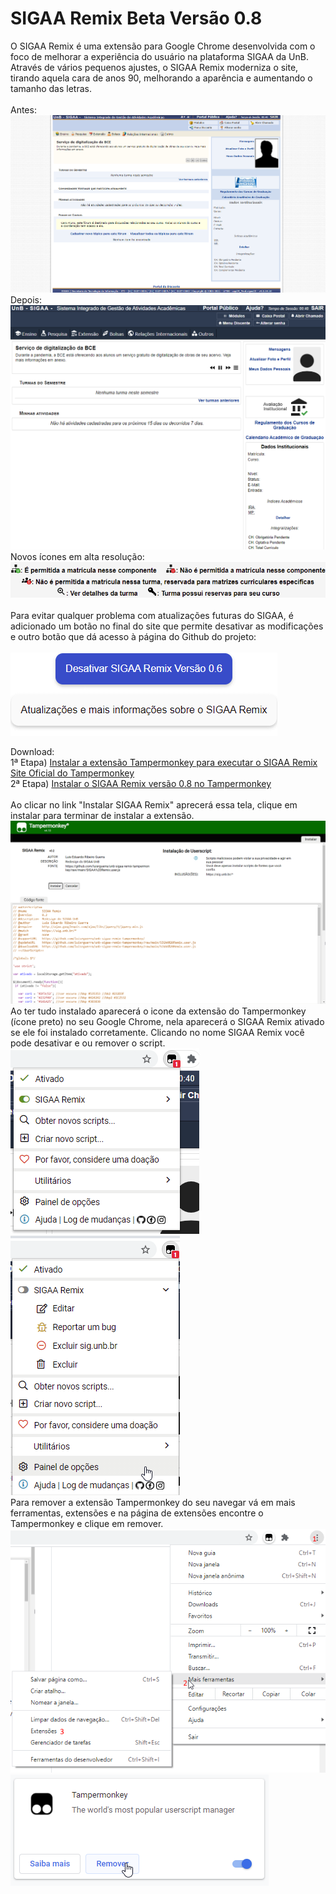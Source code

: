 # SIGAA Remix Beta Versão 0.8
O SIGAA Remix é uma extensão para Google Chrome desenvolvida com o foco de melhorar a experiência do usuário na plataforma SIGAA da UnB. 
Através de vários pequenos ajustes, o SIGAA Remix moderniza o site, tirando aquela cara de anos 90, melhorando a aparência 
e aumentando o tamanho das letras.
<br>
<br>
Antes:
<br>
![Tela 1](fotos/tela0.png)
<br>
Depois:
<br>
![Tela 1](fotos/tela1.png)
<br>
Novos ícones em alta resolução:
<br>
![Tela 7](fotos/tela7.png)
<br>
<br>
Para evitar qualquer problema com atualizações futuras do SIGAA, é adicionado um botão no final do site que permite desativar as modificações e outro botão que dá acesso à página do Github do projeto:
<br>
<br>
![Tela 8](fotos/tela8.png)
<br>


Download:
<br>
1ª Etapa) [Instalar a extensão Tampermonkey para executar o SIGAA Remix](https://chrome.google.com/webstore/detail/dhdgffkkebhmkfjojejmpbldmpobfkfo)<br>
[Site Oficial do Tampermonkey](https://www.tampermonkey.net/)<br>
2ª Etapa) [Instalar o SIGAA Remix versão 0.8 no Tampermonkey](https://github.com/luisrguerra/unb-sigaa-remix-tampermonkey/raw/main/SIGAA%20Remix.user.js)
<br>
<br>
Ao clicar no link "Instalar SIGAA Remix" aprecerá essa tela, clique em instalar para terminar de instalar a extensão.
<br>
![Tela 2](fotos/tela2.png)
<br>
Ao ter tudo instalado aparecerá o icone da extensão do Tampermonkey (ícone preto) no seu Google Chrome, nela aparecerá o SIGAA Remix ativado se ele foi instalado corretamente.
Clicando no nome SIGAA Remix você pode desativar e ou remover o script. 
<br>
![Tela 3](fotos/tela3.png)
![Tela 4](fotos/tela4.png)
<br>
Para remover a extensão Tampermonkey do seu navegar vá em mais ferramentas, extensões e na página de extensões encontre o Tampermonkey e clique em remover.
<br>
![Tela 5](fotos/tela5.png)
![Tela 6](fotos/tela6.png)
